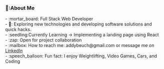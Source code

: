 <h3> 👨:About Me </h3>
- :mortar_board: Full Stack Web Developer <br />
- 🤔: Exploring new technologies and developing software solutions and quick hacks. <br />
- :seedling:Currently Learning → Implementing a landing page using React <br />
- :zap: Open for project collaboration <br />
- :mailbox: How to reach me: addybeuch@gmail.com or message me on <a href="https://www.linkedin.com/in/adam-beuchert/">LinkedIn</a> <br />
- :speech_balloon: Fun fact: I enjoy Weightlifting, Video Games, Cars, and Coding

